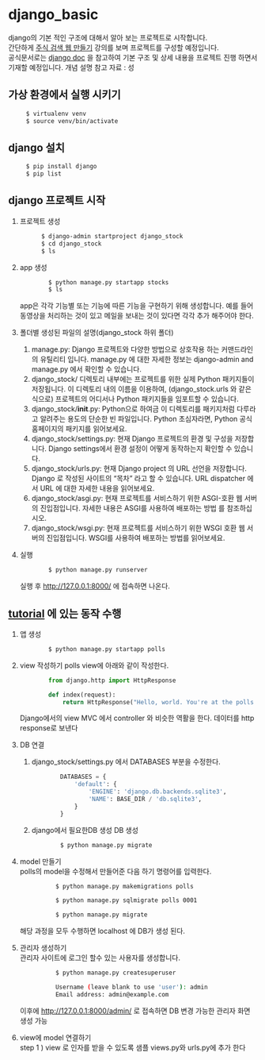 # django_basic

django의 기본 적인 구조에 대해서 알아 보는 프로젝트로 시작합니다.  
간단하게 [주식 검색 웹 만들기](https://hmg.udemy.com/course/django-s/learn/lecture/18126411#overview) 강의를 보며 프로젝트를 구성할 예정입니다.  
공식문서로는 [django doc](https://docs.djangoproject.com/ko/4.1/intro/overview) 을 참고하여 기본 구조 및 상세 내용을 프로젝트 진행 하면서 기재할 예정입니다.
개념 설명 참고 자료 : 성

## 가상 환경에서 실행 시키기

   ```bash
        $ virtualenv venv
        $ source venv/bin/activate
   ```   

## django 설치

   ```bash
        $ pip install django
        $ pip list
   ```

## django 프로젝트 시작

1. 프로젝트 생성

    ```bash
          $ django-admin startproject django_stock
          $ cd django_stock
          $ ls
    ```  

2. app 생성
    ```bash
            $ python manage.py startapp stocks
            $ ls
    ```  
   app은 각각 기능별 또는 기능에 따른 기능을 구현하기 위해 생성합니다. 예를 들어 동영상을 처리하는 것이 있고 메일을 보내는 것이 있다면 각각 추가 해주어야 한다.


3. 폴더별 생성된 파일의 설명(django_stock 하위 폴더)
   1. manage.py: Django 프로젝트와 다양한 방법으로 상호작용 하는 커맨드라인의 유틸리티 입니다. manage.py 에 대한 자세한 정보는 django-admin and manage.py 에서 확인할 수 있습니다.  
   2. django_stock/ 디렉토리 내부에는 프로젝트를 위한 실제 Python 패키지들이 저장됩니다. 이 디렉토리 내의 이름을 이용하여, (django_stock.urls 와 같은 식으로) 프로젝트의 어디서나 Python 패키지들을 임포트할 수 있습니다.
   3. django_stock/__init__.py: Python으로 하여금 이 디렉토리를 패키지처럼 다루라고 알려주는 용도의 단순한 빈 파일입니다. Python 초심자라면, Python 공식 홈페이지의 패키지를 읽어보세요.
   4. django_stock/settings.py: 현재 Django 프로젝트의 환경 및 구성을 저장합니다. Django settings에서 환경 설정이 어떻게 동작하는지 확인할 수 있습니다.
   5. django_stock/urls.py: 현재 Django project 의 URL 선언을 저장합니다. Django 로 작성된 사이트의 “목차” 라고 할 수 있습니다. URL dispatcher 에서 URL 에 대한 자세한 내용을 읽어보세요.
   6. django_stock/asgi.py: 현재 프로젝트를 서비스하기 위한 ASGI-호환 웹 서버의 진입점입니다. 자세한 내용은 ASGI를 사용하여 배포하는 방법 를 참조하십시오.
   7. django_stock/wsgi.py: 현재 프로젝트를 서비스하기 위한 WSGI 호환 웹 서버의 진입점입니다. WSGI를 사용하여 배포하는 방법를 읽어보세요.

4. 실행
    ```bash
            $ python manage.py runserver
    ```  
   실행 후 http://127.0.0.1:8000/ 에 접속하면 나온다.

## [tutorial](https://docs.djangoproject.com/ko/4.1/intro/tutorial01/) 에 있는 동작 수행

1. 앱 생성
    ```bash
            $ python manage.py startapp polls
    ```

2. view 작성하기
   polls view에 아래와 같이 작성한다.
    ```python
            from django.http import HttpResponse

            def index(request):
                return HttpResponse("Hello, world. You're at the polls index.")
    ```
   
    Django에서의 view MVC 에서 controller 와 비슷한 역활을 한다. 데이터를 http response로 보낸다


3. DB 연결
   1. django_stock/settings.py 에서 DATABASES 부분을 수정한다.
        ```python
                DATABASES = {
                    'default': {
                        'ENGINE': 'django.db.backends.sqlite3',
                        'NAME': BASE_DIR / 'db.sqlite3',
                    }
                }
        ```  
   
   2. django에서 필요한DB 생성 DB 생성
        ```bash
                $ python manage.py migrate
        ```
      
4. model 만들기  
   polls의 model을 수정해서 만들어준 다음 하기 명령어를 입력한다.  
    ```bash
              $ python manage.py makemigrations polls
    ```  
    ```bash
              $ python manage.py sqlmigrate polls 0001
    ```  
    ```bash
              $ python manage.py migrate
    ```  

    해당 과정을 모두 수행하면  localhost 에 DB가 생성 된다.  
  

5. 관리자 생성하기  
   관리자 사이트에 로그인 할수 있는 사용자를 생성합니다.  
    ```bash
              $ python manage.py createsuperuser
    ```  
    ```bash
              Username (leave blank to use 'user'): admin
              Email address: admin@example.com
    ```  
   이후에 http://127.0.0.1:8000/admin/ 로 접속하면 DB 변경 가능한 관리자 화면 생성 가능
  
  
6. view에 model 연결하기  
   step 1 ) view 로 인자를 받을 수 있도록 샘플 views.py와 urls.py에 추가 한다  

